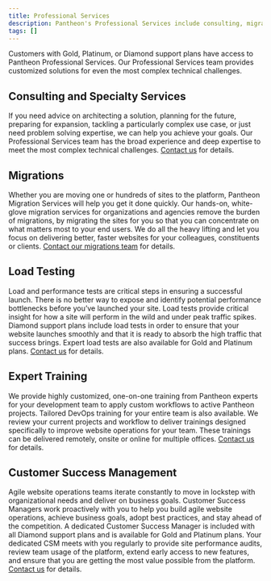 ```yaml
---
title: Professional Services
description: Pantheon's Professional Services include consulting, migrations, load testing, training, and dedicated customer success managers.
tags: []
---
```

Customers with Gold, Platinum, or Diamond support plans have access to Pantheon Professional Services. Our Professional Services team provides customized solutions for even the most complex technical challenges.  

## Consulting and Specialty Services
If you need advice on architecting a solution, planning for the future, preparing for expansion, tackling a particularly complex use case, or just need problem solving expertise, we can help you achieve your goals. Our Professional Services team has the broad experience and deep expertise to meet the most complex technical challenges. [Contact us](https://pantheon.io/contact-us) for details.

## Migrations
Whether you are moving one or hundreds of sites to the platform, Pantheon Migration Services will help you get it done quickly. Our hands-on, white-glove migration services for organizations and agencies remove the burden of migrations, by migrating the sites for you so that you can concentrate on what matters most to your end users. We do all the heavy lifting and let you focus on delivering better, faster websites for your colleagues, constituents or clients. [Contact our migrations team](https://pantheon.io/migrations) for details. 

## Load Testing
Load and performance tests are critical steps in ensuring a successful launch. There is no better way to expose and identify potential performance bottlenecks before you’ve launched your site. Load tests provide critical insight for how a site will perform in the wild and under peak traffic spikes. Diamond support plans include load tests in order to ensure that your website launches smoothly and that it is ready to absorb the high traffic that success brings. Expert load tests are also available for Gold and Platinum plans. [Contact us](https://pantheon.io/contact-us) for details.

## Expert Training  
We provide highly customized, one-on-one training from Pantheon experts for your development team to apply custom workflows to active Pantheon projects. Tailored DevOps training for your entire team is also available. We review your current projects and workflow to deliver trainings designed specifically to improve website operations for your team. These trainings can be delivered remotely, onsite or online for multiple offices. [Contact us](https://pantheon.io/agencies/learn-pantheon) for details.

## Customer Success Management  
Agile website operations teams iterate constantly to move in lockstep with organizational needs and deliver on business goals. Customer Success Managers work proactively with you to help you build agile website operations, achieve business goals, adopt best practices, and stay ahead of the competition. A dedicated Customer Success Manager is included with all Diamond support plans and is available for Gold and Platinum plans. Your dedicated CSM meets with you regularly to provide site performance audits, review team usage of the platform, extend early access to new features, and ensure that you are getting the most value possible from the platform. [Contact us](https://pantheon.io/contact-us) for details.


